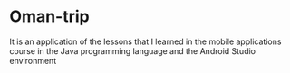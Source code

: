 # Oman-trip
It is an application of the lessons that I learned in the mobile applications course in the Java programming language and the Android Studio environment
